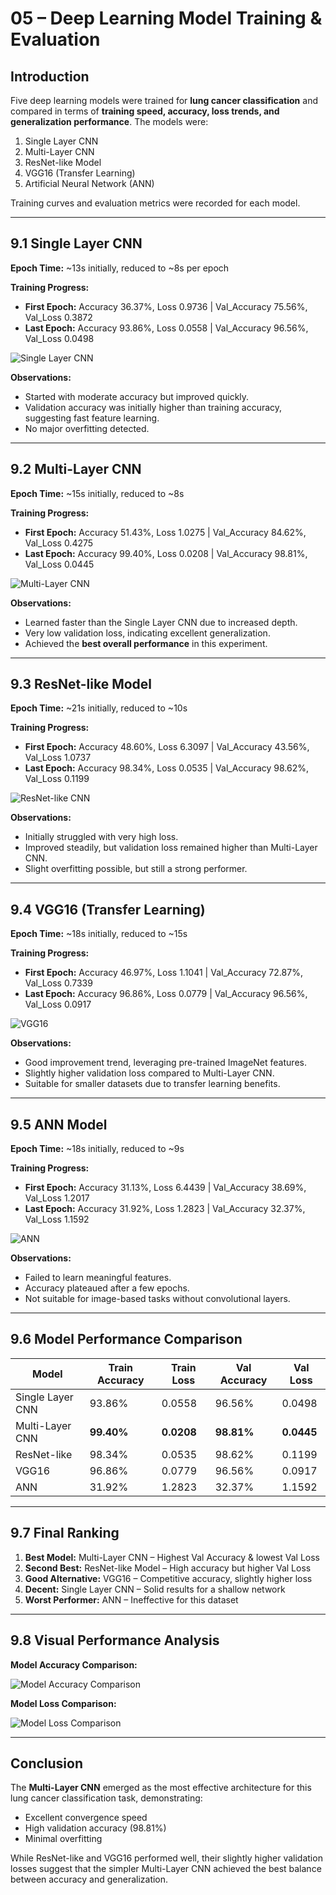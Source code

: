 # **05 – Deep Learning Model Training & Evaluation**

## **Introduction**

Five deep learning models were trained for **lung cancer classification** and compared in terms of **training speed, accuracy, loss trends, and generalization performance**.
The models were:

1. Single Layer CNN
2. Multi-Layer CNN
3. ResNet-like Model
4. VGG16 (Transfer Learning)
5. Artificial Neural Network (ANN)

Training curves and evaluation metrics were recorded for each model.

---

## **9.1 Single Layer CNN**

**Epoch Time:** \~13s initially, reduced to \~8s per epoch

**Training Progress:**

* **First Epoch:** Accuracy 36.37%, Loss 0.9736 | Val\_Accuracy 75.56%, Val\_Loss 0.3872
* **Last Epoch:** Accuracy 93.86%, Loss 0.0558 | Val\_Accuracy 96.56%, Val\_Loss 0.0498

![Single Layer CNN](Evalution_r/s_l_cnn.png)

**Observations:**

* Started with moderate accuracy but improved quickly.
* Validation accuracy was initially higher than training accuracy, suggesting fast feature learning.
* No major overfitting detected.

---

## **9.2 Multi-Layer CNN**

**Epoch Time:** \~15s initially, reduced to \~8s

**Training Progress:**

* **First Epoch:** Accuracy 51.43%, Loss 1.0275 | Val\_Accuracy 84.62%, Val\_Loss 0.4275
* **Last Epoch:** Accuracy 99.40%, Loss 0.0208 | Val\_Accuracy 98.81%, Val\_Loss 0.0445

![Multi-Layer CNN](Evalution_r/m_l_cnn.png)

**Observations:**

* Learned faster than the Single Layer CNN due to increased depth.
* Very low validation loss, indicating excellent generalization.
* Achieved the **best overall performance** in this experiment.

---

## **9.3 ResNet-like Model**

**Epoch Time:** \~21s initially, reduced to \~10s

**Training Progress:**

* **First Epoch:** Accuracy 48.60%, Loss 6.3097 | Val\_Accuracy 43.56%, Val\_Loss 1.0737
* **Last Epoch:** Accuracy 98.34%, Loss 0.0535 | Val\_Accuracy 98.62%, Val\_Loss 0.1199

![ResNet-like CNN](Evalution_r/r_m.png)

**Observations:**

* Initially struggled with very high loss.
* Improved steadily, but validation loss remained higher than Multi-Layer CNN.
* Slight overfitting possible, but still a strong performer.

---

## **9.4 VGG16 (Transfer Learning)**

**Epoch Time:** \~18s initially, reduced to \~15s

**Training Progress:**

* **First Epoch:** Accuracy 46.97%, Loss 1.1041 | Val\_Accuracy 72.87%, Val\_Loss 0.7339
* **Last Epoch:** Accuracy 96.86%, Loss 0.0779 | Val\_Accuracy 96.56%, Val\_Loss 0.0917

![VGG16](Evalution_r/v_m.png)

**Observations:**

* Good improvement trend, leveraging pre-trained ImageNet features.
* Slightly higher validation loss compared to Multi-Layer CNN.
* Suitable for smaller datasets due to transfer learning benefits.

---

## **9.5 ANN Model**

**Epoch Time:** \~18s initially, reduced to \~9s

**Training Progress:**

* **First Epoch:** Accuracy 31.13%, Loss 6.4439 | Val\_Accuracy 38.69%, Val\_Loss 1.2017
* **Last Epoch:** Accuracy 31.92%, Loss 1.2823 | Val\_Accuracy 32.37%, Val\_Loss 1.1592

![ANN](Evalution_r/a_m.png)

**Observations:**

* Failed to learn meaningful features.
* Accuracy plateaued after a few epochs.
* Not suitable for image-based tasks without convolutional layers.

---

## **9.6 Model Performance Comparison**

| Model            | Train Accuracy | Train Loss | Val Accuracy | Val Loss   |
| ---------------- | -------------- | ---------- | ------------ | ---------- |
| Single Layer CNN | 93.86%         | 0.0558     | 96.56%       | 0.0498     |
| Multi-Layer CNN  | **99.40%**     | **0.0208** | **98.81%**   | **0.0445** |
| ResNet-like      | 98.34%         | 0.0535     | 98.62%       | 0.1199     |
| VGG16            | 96.86%         | 0.0779     | 96.56%       | 0.0917     |
| ANN              | 31.92%         | 1.2823     | 32.37%       | 1.1592     |

---

## **9.7 Final Ranking**

1. **Best Model:** Multi-Layer CNN – Highest Val Accuracy & lowest Val Loss
2. **Second Best:** ResNet-like Model – High accuracy but higher Val Loss
3. **Good Alternative:** VGG16 – Competitive accuracy, slightly higher loss
4. **Decent:** Single Layer CNN – Solid results for a shallow network
5. **Worst Performer:** ANN – Ineffective for this dataset

---

## **9.8 Visual Performance Analysis**

**Model Accuracy Comparison:**

![Model Accuracy Comparison](Evalution_r/model_comparison_accuracy.png)

**Model Loss Comparison:**

![Model Loss Comparison](Evalution_r/model_comparison_Loss.png)

---

## **Conclusion**

The **Multi-Layer CNN** emerged as the most effective architecture for this lung cancer classification task, demonstrating:

* Excellent convergence speed
* High validation accuracy (98.81%)
* Minimal overfitting

While ResNet-like and VGG16 performed well, their slightly higher validation losses suggest that the simpler Multi-Layer CNN achieved the best balance between accuracy and generalization.